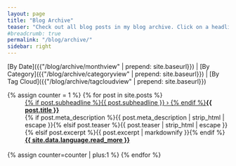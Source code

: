 ```yaml
---
layout: page
title: "Blog Archive"
teaser: "Check out all blog posts in my blog archive. Click on a headline to read the excerpt."
#breadcrumb: true
permalink: "/blog/archive/"
sidebar: right
---
```

[By Date]({{"/blog/archive/monthview" | prepend: site.baseurl}}) | [By Category]({{"/blog/archive/categoryview" | prepend: site.baseurl}}) | [By Tag Cloud]({{"/blog/archive/tagcloudview" | prepend: site.baseurl}})


<dl class="accordion" data-accordion>
	{% assign counter = 1 %}
	{% for post in site.posts %}
	<dd class="accordion-navigation">
	<a href="#panel{{ counter }}"><span class="iconfont"></span> {% if post.subheadline %}{{ post.subheadline }} › {% endif %}<strong>{{ post.title }}</strong></a>
		<div id="panel{{ counter }}" class="content">
			{% if post.meta_description %}{{ post.meta_description | strip_html | escape }}{% elsif post.teaser %}{{ post.teaser | strip_html | escape }}{% elsif post.excerpt %}{{ post.excerpt | markdownify }}{% endif %}
			<a href="{{ site.url }}{{ site.baseurl }}{{ post.url }}" title="Read {{ post.title | escape_once }}"><strong>{{ site.data.language.read_more }}</strong></a><br><br>
		</div>
	</dd>
	{% assign counter=counter | plus:1 %}
	{% endfor %}
</dl>
